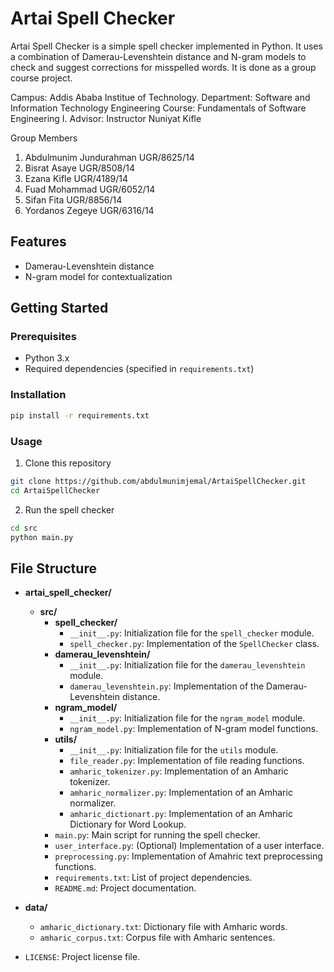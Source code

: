 # Artai Spell Checker

Artai Spell Checker is a simple spell checker implemented in Python. It uses a combination of Damerau-Levenshtein distance and N-gram models to check and suggest corrections for misspelled words. It is done as a group course project.

Campus: Addis Ababa Institue of Technology.
Department: Software and Information Technology Engineering
Course: Fundamentals of Software Engineering I.
Advisor: Instructor Nuniyat Kifle

Group Members

1.	Abdulmunim Jundurahman      UGR/8625/14
2.	Bisrat Asaye                UGR/8508/14
3.	Ezana Kifle                 UGR/4189/14
4.	Fuad Mohammad               UGR/6052/14
5.	Sifan Fita                  UGR/8856/14
6.	Yordanos Zegeye             UGR/6316/14


## Features

- Damerau-Levenshtein distance 
- N-gram model for contextualization


## Getting Started

### Prerequisites

- Python 3.x
- Required dependencies (specified in `requirements.txt`)

### Installation

```bash
pip install -r requirements.txt
```

### Usage 
1. Clone this repository
```bash
git clone https://github.com/abdulmunimjemal/ArtaiSpellChecker.git
cd ArtaiSpellChecker
```
2. Run the spell checker
```bash
cd src
python main.py
```
## File Structure

- **artai_spell_checker/**
  - **src/**
    - **spell_checker/**
      - `__init__.py`: Initialization file for the `spell_checker` module.
      - `spell_checker.py`: Implementation of the `SpellChecker` class.
    - **damerau_levenshtein/**
      - `__init__.py`: Initialization file for the `damerau_levenshtein` module.
      - `damerau_levenshtein.py`: Implementation of the Damerau-Levenshtein distance.
    - **ngram_model/**
      - `__init__.py`: Initialization file for the `ngram_model` module.
      - `ngram_model.py`: Implementation of N-gram model functions.
    - **utils/**
      - `__init__.py`: Initialization file for the `utils` module.
      - `file_reader.py`: Implementation of file reading functions.
      - `amharic_tokenizer.py`: Implementation of an Amharic tokenizer.
      - `amharic_normalizer.py`: Implementation of an Amharic normalizer.
      - `amharic_dictionart.py`: Implementation of an Amharic Dictionary for Word Lookup.
    - `main.py`: Main script for running the spell checker.
    - `user_interface.py`: (Optional) Implementation of a user interface.
    - `preprocessing.py`: Implementation of Amahric text preprocessing functions.
    - `requirements.txt`: List of project dependencies.
    - `README.md`: Project documentation.

- **data/**
  - `amharic_dictionary.txt`: Dictionary file with Amharic words.
  - `amharic_corpus.txt`: Corpus file with Amharic sentences.

- `LICENSE`: Project license file.
